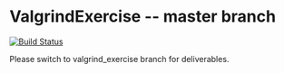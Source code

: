 # ValgrindExercise -- master branch
[![Build Status](https://travis-ci.org/nuclearczy/ValgrindExercise.svg?branch=master)](https://travis-ci.org/nuclearczy/ValgrindExercise)

Please switch to valgrind_exercise branch for deliverables.
